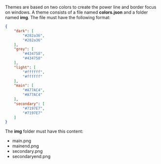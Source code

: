 Themes are based on two colors to create the power line and border focus on
windows. A theme consists of a file named **colors.json** and a folder named
**img**. The file must have the following format:

```json
{
    "dark": [
        "#282a36",
        "#282a36"
    ],
    "grey": [
        "#434758",
        "#434758"
    ],
    "light": [
        "#ffffff",
        "#ffffff"
    ],
    "main": [
        "#A77AC4",
        "#A77AC4"
    ],
    "secondary": [
        "#7197E7",
        "#7197E7"
    ]
}
```
The **img** folder must have this content:
- main.png
- mainend.png
- secondary.png
- secondaryend.png
